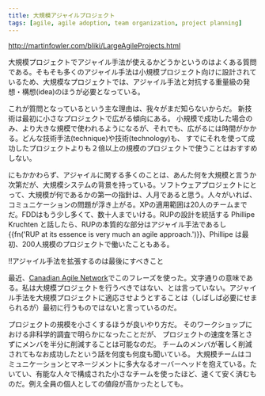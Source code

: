 ```yaml
---
title: 大規模アジャイルプロジェクト
tags: [agile, agile adoption, team organization, project planning]
---
```


http://martinfowler.com/bliki/LargeAgileProjects.html

大規模プロジェクトでアジャイル手法が使えるかどうかというのはよくある質問である。そもそも多くのアジャイル手法は小規模プロジェクト向けに設計されているため、大規模なプロジェクトでは、アジャイル手法と対抗する重量級の発想・構想(idea)のほうが必要となっている。

これが質問となっているという主な理由は、我々がまだ知らないからだ。
新技術は最初に小さなプロジェクトで広がる傾向にある。
小規模で成功した場合のみ、より大きな規模で使われるようになるが、それでも、広がるには時間がかかる。どんな技術手法(technique)や技術(technology)も、
すでにそれを使って成功したプロジェクトよりも２倍以上の規模のプロジェクトで使うことはおすすめしない。

にもかかわらず、アジャイルに関する多くのことは、あんた何を大規模と言うか次第だが、大規模システムの背景を持っている。ソフトウェアプロジェクトにとって、大規模が何であるかの第一の指針は、人月であると思う。人々がいれば、コミュニケーションの問題が浮き上がる。XPの適用範囲は20人のチームまでだ。FDDはもう少し多くて、数十人までいける。RUPの設計を統括する Phillipe Kruchten と話したら、RUPの本質的な部分はアジャイル手法であるし{{fn('RUP at its essence is very much an agile approach.')}}、Phillipe は最初、200人規模のプロジェクトで働いたこともある。

!!アジャイル手法を拡張するのは最後にすべきこと

最近、[Canadian Agile Network](http://martinfowler.com/articles/canScaling.html)でこのフレーズを使った。文字通りの意味である。私は大規模プロジェクトを行うべきではない、とは言っていない。アジャイル手法を大規模プロジェクトに適応させようとすることは（しばしば必要にせまられるが）最初に行うものではないと言っているのだ。

プロジェクトの規模を小さくするほうが良いやり方だ。
そのワークショップにおける非科学的調査で明らかになったことだが、
プロジェクトの速度を落とさずにメンバを半分に削減することは可能なのだ。
チームのメンバが著しく削減されてもなお成功したという話を何度も何度も聞いている。
大規模チームはコミュニケーションとマネージメントに多大なるオーバーヘッドを抱えている。たいてい、有能な人々で構成された小さなチームを使ったほど、速くて安く済むものだ。例え全員の個人としての値段が高かったとしても。
